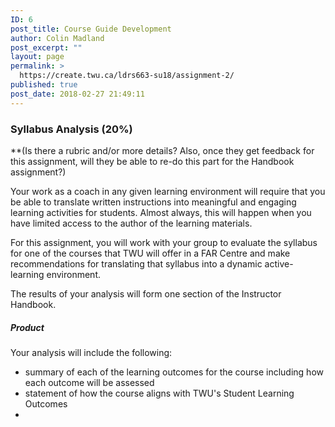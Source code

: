 ```yaml
---
ID: 6
post_title: Course Guide Development
author: Colin Madland
post_excerpt: ""
layout: page
permalink: >
  https://create.twu.ca/ldrs663-su18/assignment-2/
published: true
post_date: 2018-02-27 21:49:11
---
```

### Syllabus Analysis (20%)
**(Is there a rubric and/or more details? Also, once they get feedback for this assignment, will they be able to re-do this part for the Handbook assignment?) 

Your work as a coach in any given learning environment will require that you be able to translate written instructions into meaningful and engaging learning activities for students. Almost always, this will happen when you have limited access to the author of the learning materials.

For this assignment, you will work with your group to evaluate the syllabus for one of the courses that TWU will offer in a FAR Centre and make recommendations for translating that syllabus into a dynamic active-learning environment.

The results of your analysis will form one section of the Instructor Handbook.

##### Product

Your analysis will include the following:
- summary of each of the learning outcomes for the course including how each outcome will be assessed
- statement of how the course aligns with TWU's Student Learning Outcomes
-
